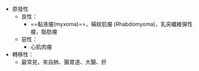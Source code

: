 - 原發性 
	- 良性：
		- ==黏液瘤(myxoma)==，橫紋肌瘤 (Rhabdomyoma)，乳突纖維彈性瘤，脂肪瘤 
	- 惡性：
		- 心肌肉瘤 
- 轉移性：
	- 最常見，來自肺、腸胃道、大腸、肝